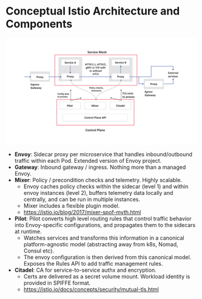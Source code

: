 # Conceptual Istio Architecture and Components

![](images/istio-architecture.png)

- **Envoy**: Sidecar proxy per microservice that handles inbound/outbound traffic within each Pod. Extended version of Envoy project.
- **Gateway**: Inbound gateway / ingress. Nothing more than a managed Envoy.
- **Mixer**: Policy / precondition checks and telemetry. Highly scalable.
  - Envoy caches policy checks within the sidecar (level 1) and within envoy instances (level 2), buffers telemetry data locally and centrally, and can be run in multiple instances.
  - Mixer includes a flexible plugin model.
  - https://istio.io/blog/2017/mixer-spof-myth.html
- **Pilot**: Pilot converts high level routing rules that control traffic behavior into Envoy-specific configurations, and propagates them to the sidecars at runtime.
  - Watches services and transforms this information in a canonical platform-agnostic model (abstracting away from k8s, Nomad, Consul etc).
  - The envoy configuration is then derived from this canonical model. Exposes the Rules API to add traffic management rules.
- **Citadel**: CA for service-to-service authx and encryption.
  - Certs are delivered as a secret volume mount. Workload identity is provided in SPIFFE format.
  - https://istio.io/docs/concepts/security/mutual-tls.html
